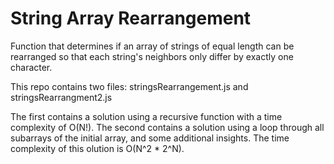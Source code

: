 # String Array Rearrangement
Function that determines if an array of strings of equal length can be rearranged so that each string's neighbors only differ by exactly one character.

This repo contains two files: stringsRearrangement.js and stringsRearrangment2.js

The first contains a solution using a recursive function with a time complexity of O(N!).
The second contains a solution using a loop through all subarrays of the initial array, and some additional insights. The time complexity of this olution is O(N^2 * 2^N).

